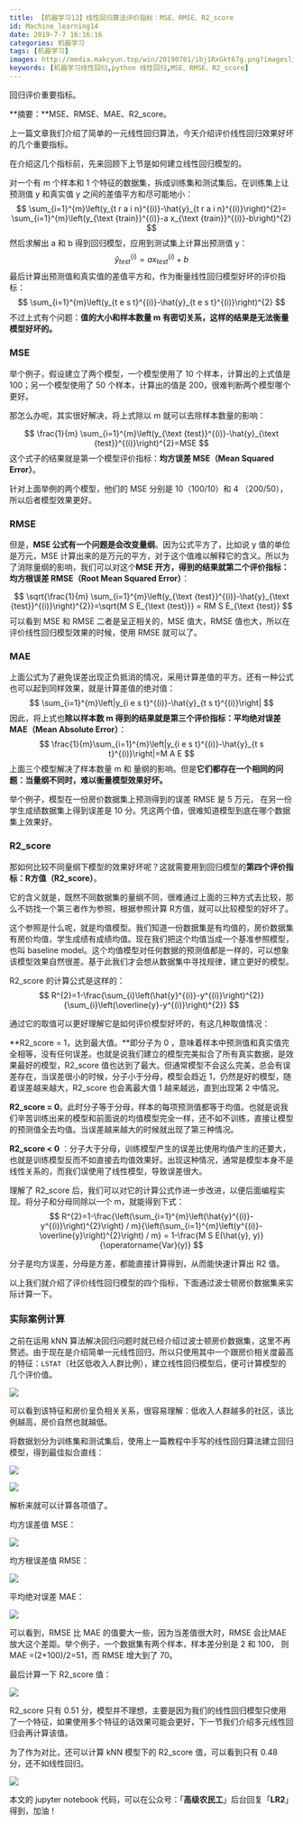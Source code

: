```yaml
---
title: 【机器学习12】线性回归算法评价指标：MSE、RMSE、R2_score
id: Machine_learning14
date: 2019-7-7 16:16:16
categories: 机器学习
tags: [机器学习]
images: http://media.makcyun.top/win/20190701/ibj1RxGkt67g.png?imageslim
keywords: [机器学习线性回归,python 线性回归,MSE、RMSE、R2_score] 
---
```


回归评价重要指标。

<!-- more -->  

**摘要：**MSE、RMSE、MAE、R2_score。

上一篇文章我们介绍了简单的一元线性回归算法，今天介绍评价线性回归效果好坏的几个重要指标。

在介绍这几个指标前，先来回顾下上节是如何建立线性回归模型的。

对一个有 m 个样本和 1 个特征的数据集，拆成训练集和测试集后。在训练集上让预测值 y 和真实值 y 之间的差值平方和尽可能地小：
$$
\sum_{i=1}^{m}\left(y_{t r a i n}^{(i)}-\hat{y}_{t r a i n}^{(i)}\right)^{2}=
\sum_{i=1}^{m}\left(y_{\text {train}}^{(i)}-a x_{\text {train}}^{(i)}-b\right)^{2}
$$
然后求解出 a 和 b 得到回归模型，应用到测试集上计算出预测值 y：
$$
\hat{y}_{t e s t}^{(i)}=a x_{t e s t}^{(i)}+b
$$
最后计算出预测值和真实值的差值平方和，作为衡量线性回归模型好坏的评价指标：
$$
\sum_{i=1}^{m}\left(y_{t e s t}^{(i)}-\hat{y}_{t e s t}^{(i)}\right)^{2}
$$
不过上式有个问题：**值的大小和样本数量 m 有密切关系，这样的结果是无法衡量模型好坏的。**

### MSE

举个例子，假设建立了两个模型，一个模型使用了 10 个样本，计算出的上式值是 100；另一个模型使用了 50 个样本，计算出的值是 200，很难判断两个模型哪个更好。

那怎么办呢，其实很好解决，将上式除以 m 就可以去除样本数量的影响：

$$
\frac{1}{m} \sum_{i=1}^{m}\left(y_{\text {test}}^{(i)}-\hat{y}_{\text {test}}^{(i)}\right)^{2}=MSE
$$
这个式子的结果就是第一个模型评价指标：**均方误差 MSE（Mean Squared Error）**。

针对上面举例的两个模型，他们的 MSE  分别是 10（100/10）和 4 （200/50），所以后者模型效果更好。

### RMSE

但是，**MSE 公式有一个问题是会改变量纲**。因为公式平方了，比如说 y 值的单位是万元，MSE 计算出来的是万元的平方，对于这个值难以解释它的含义。所以为了消除量纲的影响，我们可以对这个**MSE 开方，得到的结果就第二个评价指标：均方根误差 RMSE（Root Mean Squared Error）**：

$$
\sqrt{\frac{1}{m} \sum_{i=1}^{m}\left(y_{\text {test}}^{(i)}-\hat{y}_{\text {test}}^{(i)}\right)^{2}}=\sqrt{M S E_{\text {test}}} = RM S E_{\text {test}}
$$
可以看到 MSE 和 RMSE 二者是呈正相关的，MSE 值大，RMSE 值也大，所以在评价线性回归模型效果的时候，使用 RMSE 就可以了。

### MAE

上面公式为了避免误差出现正负抵消的情况，采用计算差值的平方。还有一种公式也可以起到同样效果，就是计算差值的绝对值：
$$
\sum_{i=1}^{m}\left|y_{i e s t}^{(i)}-\hat{y}_{t s t}^{(i)}\right|
$$
因此，将上式也**除以样本数 m 得到的结果就是第三个评价指标：平均绝对误差 MAE（Mean Absolute Error）**：
$$
\frac{1}{m}\sum_{i=1}^{m}\left|y_{i e s t}^{(i)}-\hat{y}_{t s t}^{(i)}\right|=M A E
$$
上面三个模型解决了样本数量 m 和 量纲的影响。但是**它们都存在一个相同的问题：当量纲不同时，难以衡量模型效果好坏。**

举个例子，模型在一份房价数据集上预测得到的误差 RMSE 是 5 万元， 在另一份学生成绩数据集上得到误差是 10 分。凭这两个值，很难知道模型到底在哪个数据集上效果好。

### R2_score

那如何比较不同量纲下模型的效果好坏呢？这就需要用到回归模型的**第四个评价指标：R方值（R2_score）**。

它的含义就是，既然不同数据集的量纲不同，很难通过上面的三种方式去比较，那么不妨找一个第三者作为参照，根据参照计算 R方值，就可以比较模型的好坏了。

这个参照是什么呢，就是均值模型。我们知道一份数据集是有均值的，房价数据集有房价均值，学生成绩有成绩均值。现在我们把这个均值当成一个基准参照模型，也叫 baseline model。这个均值模型对任何数据的预测值都是一样的，可以想象该模型效果自然很差。基于此我们才会想从数据集中寻找规律，建立更好的模型。

R2_score 的计算公式是这样的：
$$
R^{2}=1-\frac{\sum_{i}\left(\hat{y}^{(i)}-y^{(i)}\right)^{2}}{\sum_{i}\left(\overline{y}-y^{(i)}\right)^{2}}
$$

通过它的取值可以更好理解它是如何评价模型好坏的，有这几种取值情况：

**R2_score =  1，达到最大值。**即分子为 0 ，意味着样本中预测值和真实值完全相等，没有任何误差。也就是说我们建立的模型完美拟合了所有真实数据，是效果最好的模型，R2_score 值也达到了最大。但通常模型不会这么完美，总会有误差存在，当误差很小的时候，分子小于分母，模型会趋近 1，仍然是好的模型，随着误差越来越大，R2_score 也会离最大值 1 越来越远，直到出现第 2 中情况。

**R2_score =  0**。此时分子等于分母，样本的每项预测值都等于均值。也就是说我们辛苦训练出来的模型和前面说的均值模型完全一样，还不如不训练，直接让模型的预测值全去均值。当误差越来越大的时候就出现了第三种情况。

**R2_score < 0** ：分子大于分母，训练模型产生的误差比使用均值产生的还要大，也就是训练模型反而不如直接去均值效果好。出现这种情况，通常是模型本身不是线性关系的，而我们误使用了线性模型，导致误差很大。

理解了 R2_score  后，我们可以对它的计算公式作进一步改进，以便后面编程实现。将分子和分母同除以一个 m，就能得到下式：
$$
R^{2}=1-\frac{\left(\sum_{i=1}^{m}\left(\hat{y}^{(i)}-y^{(i)}\right)^{2}\right) / m}{\left(\sum_{i=1}^{m}\left(y^{(i)}-\overline{y}\right)^{2}\right) / m}
= 1-\frac{M S E(\hat{y}, y)}{\operatorname{Var}(y)}
$$

分子是均方误差，分母是方差，都能直接计算得到，从而能快速计算出 R2 值。

以上我们就介绍了评价线性回归模型的四个指标，下面通过波士顿房价数据集来实际计算一下。

### 实际案例计算

之前在运用 kNN 算法解决回归问题时就已经介绍过波士顿房价数据集，这里不再赘述。由于现在是介绍简单一元线性回归，所以只使用其中一个跟房价相关度最高的特征：`LSTAT`（社区低收入人群比例），建立线性回归模型后，便可计算模型的几个评价值。

![](http://media.makcyun.top/FpzNs7UNh_57uuA5ISI_y06hR-_n)

可以看到该特征和房价呈负相关关系，很容易理解：低收入人群越多的社区，该比例越高，房价自然也就越低。

将数据划分为训练集和测试集后，使用上一篇教程中手写的线性回归算法建立回归模型，得到最佳拟合直线：

![](http://media.makcyun.top/FiKyVRxI5SUprUCEce9cV6uZwFrq)

![](http://media.makcyun.top/Fv_DN44zzB7ubqO0Q_fWuL4MwaG1)

解析来就可以计算各项值了。

均方误差值 MSE：

![](http://media.makcyun.top/FgLX2ZTkQ2ebGBjQCkzCuLYPj8RY)



均方根误差值 RMSE：

![](http://media.makcyun.top/FpwF47T0A9oM_DKKGsd0gEUSSGq1)



平均绝对误差 MAE：

![](http://media.makcyun.top/Ft8_B9hqUYiHyJlHrQ2ENRaVd0Cr)

可以看到，RMSE 比 MAE 的值要大一些，因为当差值很大时，RMSE 会比MAE 放大这个差距。举个例子，一个数据集有两个样本，样本差分别是 2 和 100，
则 MAE =(2+100)/2=51，而 RMSE 增大到了 70。

最后计算一下 R2_score 值：

![](http://media.makcyun.top/FnQpoMkezzk-PtLQvFjYYhAMvT15)

R2_score 只有 0.51 分，模型并不理想，主要是因为我们的线性回归模型只使用了一个特征，如果使用多个特征的话效果可能会更好，下一节我们介绍多元线性回归会再计算该值。

为了作为对比，还可以计算 kNN 模型下的 R2_score 值，可以看到只有 0.48 分，还不如线性回归。

![](http://media.makcyun.top/FttAa7JjWx1aXOPKBRo5co9bUVtR)

本文的 jupyter notebook 代码，可以在公众号：「**高级农民工**」后台回复「**LR2**」得到，加油！

